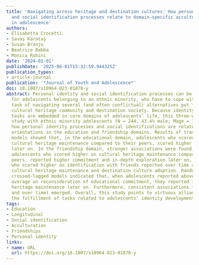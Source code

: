 ```yaml
---
title: 'Navigating across heritage and destination cultures: How personal identity
  and social identification processes relate to domain-specific acculturation orientations
  in adolescence'
authors:
- Elisabetta Crocetti
- Savaş Karataş
- Susan Branje
- Beatrice Bobba
- Monica Rubini
date: '2024-01-01'
publishDate: '2025-06-01T15:32:59.944325Z'
publication_types:
- article-journal
publication: '*Journal of Youth and Adolescence*'
doi: 10.1007/s10964-023-01870-y
abstract: Personal identity and social identification processes can be challenging
  for adolescents belonging to an ethnic minority, who have to cope with the acculturation
  task of navigating several (and often conflictual) alternatives put forth by their
  cultural heritage community and destination society. Because identity and acculturation
  tasks are embedded in core domains of adolescents’ life, this three-wave longitudinal
  study with ethnic minority adolescents (N = 244, 43.4% male; Mage = 14.9) examined
  how personal identity processes and social identifications are related to acculturation
  orientations in the education and friendship domains. Results of traditional cross-lagged
  models showed that, in the educational domain, adolescents who scored higher on
  cultural heritage maintenance compared to their peers, scored higher on commitment
  later on. In the friendship domain, stronger associations were found, such that
  adolescents who scored higher on cultural heritage maintenance compared to their
  peers, reported higher commitment and in-depth exploration later on, while those
  who scored higher on identification with friends reported over time also higher
  cultural heritage maintenance and destination culture adoption. Random-intercept
  crossed-lagged models indicated that, when adolescents reported above their own
  average on reconsideration of educational commitment, they reported increased cultural
  heritage maintenance later on. Furthermore, consistent associations (at baseline
  and over time) emerged. Overall, this study points to virtuous alliances between
  the fulfillment of tasks related to adolescents’ identity development and acculturation.
tags:
- Education
- Longitudinal
- Social identification
- Acculturation
- Friendships
- Personal identity
links:
- name: URL
  url: https://doi.org/10.1007/s10964-023-01870-y
---
```

